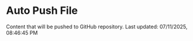 # Auto Push File

Content that will be pushed to GitHub repository.
Last updated: 07/11/2025, 08:46:45 PM